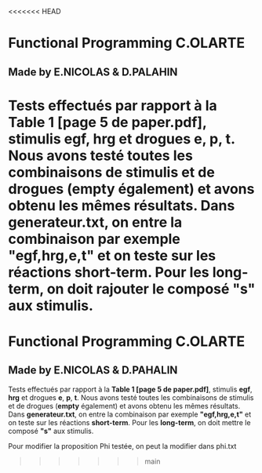 <<<<<<< HEAD
# Functional Programming C.OLARTE

## Made by E.NICOLAS & D.PALAHIN

Tests effectués par rapport à la **Table 1 [page 5 de paper.pdf]**, stimulis **egf**, **hrg** et drogues **e**, **p**, **t**. Nous avons testé toutes les combinaisons de stimulis et de drogues (**empty** également) et avons obtenu les mêmes résultats. Dans **generateur.txt**, on entre la combinaison par exemple **"egf,hrg,e,t"** et on teste sur les réactions **short-term**.
Pour les **long-term**, on doit rajouter le composé **"s"** aux stimulis.
=======
# Functional Programming C.OLARTE

## Made by E.NICOLAS & D.PAHALIN

Tests effectués par rapport à la **Table 1 [page 5 de paper.pdf]**, stimulis **egf**, **hrg** et drogues **e**, **p**, **t**. Nous avons testé toutes les combinaisons de stimulis et de drogues (**empty** également) et avons obtenu les mêmes résultats. Dans **generateur.txt**, on entre la combinaison par exemple **"egf,hrg,e,t"** et on teste sur les réactions **short-term**.
Pour les **long-term**, on doit mettre le composé **"s"** aux stimulis.

Pour modifier la proposition Phi testée, on peut la modifier dans phi.txt
>>>>>>> main

